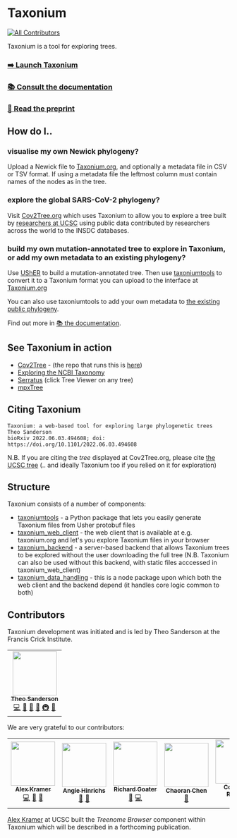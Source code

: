# Taxonium

<!-- ALL-CONTRIBUTORS-BADGE:START - Do not remove or modify this section -->

[![All Contributors](https://img.shields.io/badge/all_contributors-7-orange.svg?style=flat-square)](#contributors-)

<!-- ALL-CONTRIBUTORS-BADGE:END -->

Taxonium is a tool for exploring trees.

<!--<p align="center"><a href="https://taxonium.org"><img src="https://user-images.githubusercontent.com/19732295/169698808-48204d73-c468-4e80-aff5-876e5df7eab4.png" width=250 /></a></p>-->

### [➡️ Launch Taxonium](https://taxonium.org)

### [📚 Consult the documentation](https://taxonium.readthedocs.io/en/latest/)

### [📝 Read the preprint](https://www.biorxiv.org/content/10.1101/2022.06.03.494608v1)

## How do I..

### visualise my own Newick phylogeny?

Upload a Newick file to [Taxonium.org](http://taxonium.org), and optionally a metadata file in CSV or TSV format. If using a metadata file the leftmost column must contain names of the nodes as in the tree.

### explore the global SARS-CoV-2 phylogeny?

Visit [Cov2Tree.org](http://Cov2Tree.org) which uses Taxonium to allow you to explore a tree built by [researchers at UCSC](http://hgdownload.soe.ucsc.edu/goldenPath/wuhCor1/UShER_SARS-CoV-2/) using public data contributed by researchers across the world to the INSDC databases.

### build my own mutation-annotated tree to explore in Taxonium, or add my own metadata to an existing phylogeny?

Use [UShER](https://github.com/yatisht/usher/) to build a mutation-annotated tree. Then use [taxoniumtools](./taxoniumtools/) to convert it to a Taxonium format you can upload to the interface at [Taxonium.org](Taxonium.org)

You can also use taxoniumtools to add your own metadata to [the existing public phylogeny](https://hgwdev.gi.ucsc.edu/~angie/UShER_SARS-CoV-2/).

Find out more in [📚 the documentation](https://taxonium.readthedocs.io/en/latest/).

## See Taxonium in action

- [Cov2Tree](https://cov2tree.org/) - (the repo that runs this is [here](https://github.com/theosanderson/cov2tree))
- [Exploring the NCBI Taxonomy](https://taxonium.org/?treeUrl=https%3A%2F%2Fcov2tree.nyc3.digitaloceanspaces.com%2Fncbi%2Ftree.nwk.gz&ladderizeTree=true&metaUrl=https%3A%2F%2Fcov2tree.nyc3.digitaloceanspaces.com%2Fncbi%2Fmetadata.tsv.gz&configUrl=https%3A%2F%2Fcov2tree.nyc3.digitaloceanspaces.com%2Fncbi%2Fconfig.json)
- [Serratus](https://serratus.io/trees) (click Tree Viewer on any tree)
- [mpxTree](http://mpxtree.taxonium.org/)

## Citing Taxonium

```
Taxonium: a web-based tool for exploring large phylogenetic trees
Theo Sanderson
bioRxiv 2022.06.03.494608; doi: https://doi.org/10.1101/2022.06.03.494608
```

N.B. If you are citing the _tree_ displayed at Cov2Tree.org, please cite [the UCSC tree](https://pubmed.ncbi.nlm.nih.gov/34469548/) (.. and ideally Taxonium too if you relied on it for exploration)

## Structure

Taxonium consists of a number of components:

- [taxoniumtools](./taxoniumtools/) - a Python package that lets you easily generate Taxonium files from Usher protobuf files
- [taxonium_web_client](./taxonium_web_client/) - the web client that is available at e.g. taxonium.org and let's you explore Taxonium files in your browser
- [taxonium_backend](./taxonium_backend/) - a server-based backend that allows Taxonium trees to be explored without the user downloading the full tree (N.B. Taxonium can also be used without this backend, with static files acccessed in taxonium_web_client)
- [taxonium_data_handling](./taxonium_data_handling/) - this is a node package upon which both the web client and the backend depend (it handles core logic common to both)

## Contributors

Taxonium development was initiated and is led by Theo Sanderson at the Francis Crick Institute.

<table>
  <tr>
    <td align="center"><a href="http://theo.io"><img src="https://avatars.githubusercontent.com/u/19732295?v=4?s=100" width="100px;" alt=""/><br /><sub><b>Theo Sanderson</b></sub></a><br /><a href="https://github.com/theosanderson/taxonium/commits?author=theosanderson" title="Code">💻</a> <a href="https://github.com/theosanderson/taxonium/commits?author=theosanderson" title="Documentation">📖</a> <a href="#design-theosanderson" title="Design">🎨</a> <a href="#ideas-theosanderson" title="Ideas, Planning, & Feedback">🤔</a> <a href="#infra-theosanderson" title="Infrastructure (Hosting, Build-Tools, etc)">🚇</a> <a href="#maintenance-theosanderson" title="Maintenance">🚧</a></td>
  </tr>
</table>

We are very grateful to our contributors:

<!-- ALL-CONTRIBUTORS-LIST:START - Do not remove or modify this section -->
<!-- prettier-ignore-start -->
<!-- markdownlint-disable -->
<table>
  <tr>
    <td align="center"><a href="https://github.com/amkram"><img src="https://avatars.githubusercontent.com/u/6502785?v=4?s=100" width="100px;" alt=""/><br /><sub><b>Alex Kramer</b></sub></a><br /><a href="https://github.com/theosanderson/taxonium/commits?author=amkram" title="Code">💻</a> <a href="#design-amkram" title="Design">🎨</a> <a href="#ideas-amkram" title="Ideas, Planning, & Feedback">🤔</a></td>
    <td align="center"><a href="http://genome.ucsc.edu/"><img src="https://avatars.githubusercontent.com/u/186983?v=4?s=100" width="100px;" alt=""/><br /><sub><b>Angie Hinrichs</b></sub></a><br /><a href="#ideas-AngieHinrichs" title="Ideas, Planning, & Feedback">🤔</a> <a href="#data-AngieHinrichs" title="Data">🔣</a></td>
    <td align="center"><a href="https://github.com/richardgoater"><img src="https://avatars.githubusercontent.com/u/1429721?v=4?s=100" width="100px;" alt=""/><br /><sub><b>Richard Goater</b></sub></a><br /><a href="#design-richardgoater" title="Design">🎨</a> <a href="https://github.com/theosanderson/taxonium/commits?author=richardgoater" title="Code">💻</a></td>
    <td align="center"><a href="https://github.com/chaoran-chen"><img src="https://avatars.githubusercontent.com/u/18666552?v=4?s=100" width="100px;" alt=""/><br /><sub><b>Chaoran Chen</b></sub></a><br /><a href="#ideas-chaoran-chen" title="Ideas, Planning, & Feedback">🤔</a></td>
    <td align="center"><a href="https://github.com/corneliusroemer"><img src="https://avatars.githubusercontent.com/u/25161793?v=4?s=100" width="100px;" alt=""/><br /><sub><b>Cornelius Roemer</b></sub></a><br /><a href="#ideas-corneliusroemer" title="Ideas, Planning, & Feedback">🤔</a></td>
    <td align="center"><a href="https://github.com/sungyeonkwon"><img src="https://avatars.githubusercontent.com/u/25865179?v=4?s=100" width="100px;" alt=""/><br /><sub><b>Sung Kwon</b></sub></a><br /><a href="#infra-sungyeonkwon" title="Infrastructure (Hosting, Build-Tools, etc)">🚇</a></td>
  </tr>
</table>

<!-- markdownlint-restore -->
<!-- prettier-ignore-end -->

[Alex Kramer](https://corbett-lab.github.io/People/Current/alex/) at UCSC built the _Treenome Browser_ component within Taxonium which will be described in a forthcoming publication.

<!-- ALL-CONTRIBUTORS-LIST:END -->
 
